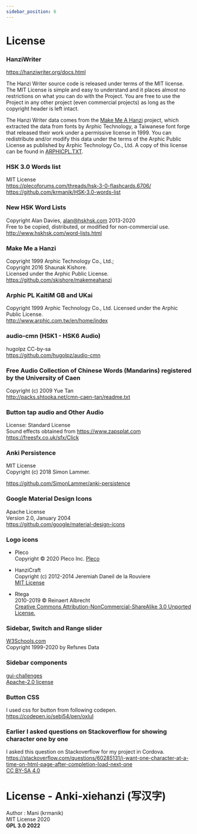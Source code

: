 ```yaml
---
sidebar_position: 6
---
```


# License
### HanziWriter
https://hanziwriter.org/docs.html

The Hanzi Writer source code is released under terms of the MIT license. The MIT License is simple and easy to understand and it places almost no restrictions on what you can do with the Project. You are free to use the Project in any other project (even commercial projects) as long as the copyright header is left intact.

The Hanzi Writer data comes from the [Make Me A Hanzi](https://github.com/skishore/makemeahanzi) project, which extracted the data from fonts by Arphic Technology, a Taiwanese font forge that released their work under a permissive license in 1999. You can redistribute and/or modify this data under the terms of the Arphic Public License as published by Arphic Technology Co., Ltd. A copy of this license can be found in  [ARPHICPL.TXT](https://github.com/krmanik/Anki-xiehanzi/blob/master/ARPHICPL.TXT).

### HSK 3.0 Words list
MIT License<br />
https://plecoforums.com/threads/hsk-3-0-flashcards.6706/<br />
https://github.com/krmanik/HSK-3.0-words-list

### New HSK Word Lists
Copyright Alan Davies, alan@hskhsk.com 2013-2020<br />
Free to be copied, distributed, or modified for non-commercial use.
http://www.hskhsk.com/word-lists.html

### Make Me a Hanzi
Copyright 1999 Arphic Technology Co., Ltd.; <br />Copyright 2016 Shaunak Kishore.<br />
Licensed under the Arphic Public License.<br />
https://github.com/skishore/makemeahanzi

### Arphic PL KaitiM GB and UKai
Copyright 1999 Arphic Technology Co., Ltd.
Licensed under the Arphic Public License.<br />
http://www.arphic.com.tw/en/home/index

### audio-cmn (HSK1 - HSK6 Audio)
hugolpz CC-by-sa<br />
https://github.com/hugolpz/audio-cmn

### Free Audio Collection of Chinese Words (Mandarins) registered by the University of Caen
Copyright (c) 2009 Yue Tan<br /> 
http://packs.shtooka.net/cmn-caen-tan/readme.txt

### Button tap audio and Other Audio
License: Standard License<br />
Sound effects obtained from https://www.zapsplat.com<br />
https://freesfx.co.uk/sfx/Click

### Anki Persistence
MIT License<br />
Copyright (c) 2018 Simon Lammer.

https://github.com/SimonLammer/anki-persistence

### Google Material Design Icons
Apache License<br/>
Version 2.0, January 2004<br/>
https://github.com/google/material-design-icons

### Logo icons
- Pleco<br />
Copyright © 2020 Pleco Inc.
[Pleco](https://www.pleco.com/)

- HanziCraft<br/>
  Copyright (c) 2012-2014 Jeremiah Daneil de la Rouviere<br/>
  [MIT License](https://github.com/nieldlr/hanzi/blob/master/LICENSE.txt)

- Rtega<br />
2010-2019 © Reinaert Albrecht<br />[Creative Commons Attribution-NonCommercial-ShareAlike 3.0 Unported License.](https://creativecommons.org/licenses/by-nc-sa/3.0/)

### Sidebar, Switch and Range slider
<a href="https://www.w3schools.com/">W3Schools.com</a>
<br />Copyright 1999-2020 by Refsnes Data

### Sidebar components
[gui-challenges](https://github.com/argyleink/gui-challenges)<br/>
[Apache-2.0 license](https://github.com/argyleink/gui-challenges/blob/main/LICENSE)

### Button CSS
I used css for button from following codepen.<br />
https://codepen.io/sebj54/pen/oxluI

### Earlier I asked questions on Stackoverflow for showing character one by one
I asked this question on Stackoverflow for my project in Cordova.<br />
https://stackoverflow.com/questions/60285131/i-want-one-character-at-a-time-on-html-page-after-completion-load-next-one<br />
[CC BY-SA 4.0](https://creativecommons.org/licenses/by-sa/4.0/)

# License - Anki-xiehanzi (写汉字)
Author : Mani (krmanik)<br />
MIT License 2020<br/>
**GPL 3.0 2022**
